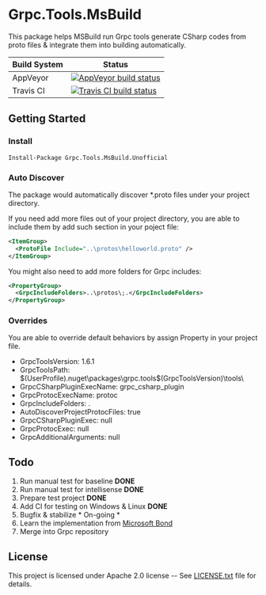 # Grpc.Tools.MsBuild #

This package helps MSBuild run Grpc tools generate CSharp codes from proto files &
integrate them into building automatically.

<table>
  <thead>
    <tr>
      <th>Build System</th>
      <th>Status</th>
    </tr>
  </thead>
  <tbody>
    <tr>
      <td>AppVeyor</td>
      <td><a href="https://ci.appveyor.com/project/hcoona/grpc-tools-msbuild-unofficial"><img alt="AppVeyor build status" src="https://ci.appveyor.com/api/projects/status/38w0tlaa5l0xm607?svg=true" /></a></td>
    </tr>
    <tr>
      <td>Travis CI</td>
      <td><a href="https://travis-ci.org/hcoona/Grpc.Tools.MsBuild.Unofficial"><img alt="Travis CI build status" src="https://api.travis-ci.org/hcoona/Grpc.Tools.MsBuild.Unofficial.svg" /></a></td>
    </tr>
  </tbody>
</table>

## Getting Started ##

### Install ###

```
Install-Package Grpc.Tools.MsBuild.Unofficial
```

### Auto Discover ###

The package would automatically discover *.proto files under your project directory.

If you need add more files out of your project directory, you are able to include them by add such section in your poject file:

```xml
<ItemGroup>
  <ProtoFile Include="..\protos\helloworld.proto" />
</ItemGroup>
```

You might also need to add more folders for Grpc includes:

```xml
<PropertyGroup>
  <GrpcIncludeFolders>..\protos\;.</GrpcIncludeFolders>
</PropertyGroup>
```

### Overrides ###

You are able to override default behaviors by assign Property in your project file.

* GrpcToolsVersion: 1.6.1
* GrpcToolsPath: $(UserProfile)\.nuget\packages\grpc.tools\$(GrpcToolsVersion)\tools\
* GrpcCSharpPluginExecName: grpc_csharp_plugin
* GrpcProtocExecName: protoc
* GrpcIncludeFolders: .
* AutoDiscoverProjectProtocFiles: true
* GrpcCSharpPluginExec: null
* GrpcProtocExec: null
* GrpcAdditionalArguments: null

## Todo ##

1. Run manual test for baseline **DONE**
1. Run manual test for intellisense **DONE**
1. Prepare test project **DONE**
1. Add CI for testing on Windows & Linux **DONE**
1. Bugfix & stabilize * On-going *
1. Learn the implementation from [Microsoft Bond](https://github.com/Microsoft/bond/tree/master/cs/build/nuget)
1. Merge into Grpc repository

## License ##

This project is licensed under Apache 2.0 license -- See [LICENSE.txt](LICENSE.txt) file for details.
